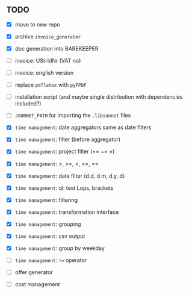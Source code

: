 ## TODO

* [x] move to new repo

* [x] archive `invoice_generator`

* [x] doc generation into BAREKEEPER

* [ ] invoice: USt-IdNr (VAT no)

* [ ] invoice: english version

* [ ] replace `pdflatex` with `pyFPDF`

* [ ] installation script (and maybe single distribution with
  dependencies included?)

* [ ] `JSONNET_PATH` for importing the `.libsonnet` files

* [x] `time management`: date aggregators same as date filters

* [x] `time management`: filter (before aggregator)

* [x] `time management`: project filter (== ~= \=)

* [x] `time management`: >, >=, <, <=, ==

* [x] `time management`: date filter (d.d, d.m, d.y, d)

* [x] `time management`: ql: test Lops, brackets

* [x] `time management`: filtering

* [x] `time management`: transformation interface

* [x] `time management`: grouping

* [x] `time management`: csv output

* [x] `time management`: group by weekday

* [ ] `time management`: `!=` operator

* [ ] offer generator

* [ ] cost management
